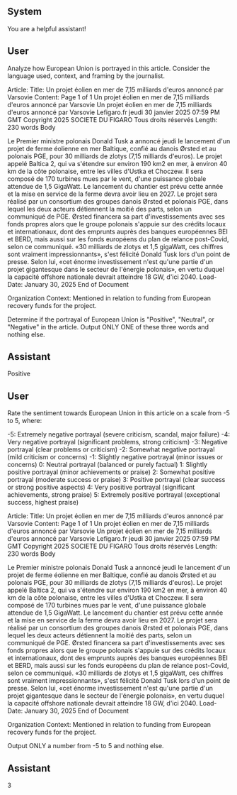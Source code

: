 ## System

You are a helpful assistant!

## User


Analyze how European Union is portrayed in this article. Consider the language used, context, and framing by the journalist.

Article:
Title: Un projet éolien en mer de 7,15 milliards d'euros annoncé par Varsovie
Content: Page 1 of 1
Un projet éolien en mer de 7,15 milliards d'euros annoncé par Varsovie
Un projet éolien en mer de 7,15 milliards d'euros annoncé par Varsovie
Lefigaro.fr
jeudi 30 janvier 2025 07:59 PM GMT
Copyright 2025 SOCIETE DU FIGARO Tous droits réservés
Length: 230 words
Body
    
Le Premier ministre polonais Donald Tusk a annoncé jeudi le lancement d'un projet de ferme éolienne en mer 
Baltique, confié au danois Ørsted et au polonais PGE, pour 30 milliards de zlotys (7,15 milliards d'euros). Le projet 
appelé Baltica 2, qui va s'étendre sur environ 190 km2 en mer, à environ 40 km de la côte polonaise, entre les villes 
d'Ustka et Choczew. Il sera composé de 170 turbines mues par le vent, d'une puissance globale attendue de 1,5 
GigaWatt. Le lancement du chantier est prévu cette année et la mise en service de la ferme devra avoir lieu en 
2027. Le projet sera réalisé par un consortium des groupes danois Ørsted et polonais PGE, dans lequel les deux 
acteurs détiennent la moitié des parts, selon un communiqué de PGE.
Ørsted financera sa part d'investissements avec ses fonds propres alors que le groupe polonais s'appuie sur des 
crédits locaux et internationaux, dont des emprunts auprès des banques européennes BEI et BERD, mais aussi sur 
les fonds européens du plan de relance post-Covid, selon ce communiqué. «30 milliards de zlotys et 1,5 gigaWatt, 
ces chiffres sont vraiment impressionnants», s'est félicité Donald Tusk lors d'un point de presse. Selon lui, «cet 
énorme investissement n'est qu'une partie d'un projet gigantesque dans le secteur de l'énergie polonais», en vertu 
duquel la capacité offshore nationale devrait atteindre 18 GW, d'ici 2040. 
Load-Date: January 30, 2025
End of Document

Organization Context: Mentioned in relation to funding from European recovery funds for the project.

Determine if the portrayal of European Union is "Positive", "Neutral", or "Negative" in the article.
Output ONLY ONE of these three words and nothing else.


## Assistant

Positive

## User


Rate the sentiment towards European Union in this article on a scale from -5 to 5, where:

-5: Extremely negative portrayal (severe criticism, scandal, major failure)
-4: Very negative portrayal (significant problems, strong criticism)
-3: Negative portrayal (clear problems or criticism)
-2: Somewhat negative portrayal (mild criticism or concerns)
-1: Slightly negative portrayal (minor issues or concerns)
0: Neutral portrayal (balanced or purely factual)
1: Slightly positive portrayal (minor achievements or praise)
2: Somewhat positive portrayal (moderate success or praise)
3: Positive portrayal (clear success or strong positive aspects)
4: Very positive portrayal (significant achievements, strong praise)
5: Extremely positive portrayal (exceptional success, highest praise)

Article:
Title: Un projet éolien en mer de 7,15 milliards d'euros annoncé par Varsovie
Content: Page 1 of 1
Un projet éolien en mer de 7,15 milliards d'euros annoncé par Varsovie
Un projet éolien en mer de 7,15 milliards d'euros annoncé par Varsovie
Lefigaro.fr
jeudi 30 janvier 2025 07:59 PM GMT
Copyright 2025 SOCIETE DU FIGARO Tous droits réservés
Length: 230 words
Body
    
Le Premier ministre polonais Donald Tusk a annoncé jeudi le lancement d'un projet de ferme éolienne en mer 
Baltique, confié au danois Ørsted et au polonais PGE, pour 30 milliards de zlotys (7,15 milliards d'euros). Le projet 
appelé Baltica 2, qui va s'étendre sur environ 190 km2 en mer, à environ 40 km de la côte polonaise, entre les villes 
d'Ustka et Choczew. Il sera composé de 170 turbines mues par le vent, d'une puissance globale attendue de 1,5 
GigaWatt. Le lancement du chantier est prévu cette année et la mise en service de la ferme devra avoir lieu en 
2027. Le projet sera réalisé par un consortium des groupes danois Ørsted et polonais PGE, dans lequel les deux 
acteurs détiennent la moitié des parts, selon un communiqué de PGE.
Ørsted financera sa part d'investissements avec ses fonds propres alors que le groupe polonais s'appuie sur des 
crédits locaux et internationaux, dont des emprunts auprès des banques européennes BEI et BERD, mais aussi sur 
les fonds européens du plan de relance post-Covid, selon ce communiqué. «30 milliards de zlotys et 1,5 gigaWatt, 
ces chiffres sont vraiment impressionnants», s'est félicité Donald Tusk lors d'un point de presse. Selon lui, «cet 
énorme investissement n'est qu'une partie d'un projet gigantesque dans le secteur de l'énergie polonais», en vertu 
duquel la capacité offshore nationale devrait atteindre 18 GW, d'ici 2040. 
Load-Date: January 30, 2025
End of Document

Organization Context: Mentioned in relation to funding from European recovery funds for the project.

Output ONLY a number from -5 to 5 and nothing else.


## Assistant

3

